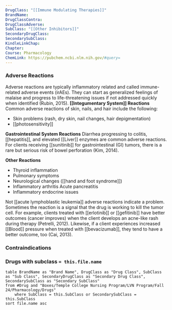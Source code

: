 ```yaml
---
DrugClass: "[[Immune Modulating Therapies]]"
BrandName: 
DrugClassContra: 
DrugClassAdverse: 
SubClass: "[[Other Inhibitors]]"
SecondaryDrugClass: 
SecondarySubClass: 
KindleLinkChap: 
Chapter: 
Course: Pharmacology
ChemLink: https://pubchem.ncbi.nlm.nih.gov/#query=
---
```

### Adverse Reactions 
Adverse reactions are typically inflammatory related and called immune-related adverse events (irAEs). They can start as generalized feelings of malaise and progress to life-threatening issues if not addressed quickly when identified (Rubin, 2015). 
**[[Integumentary System]] Reactions** 
Common adverse reactions of skin, nails, and hair include the following: 
- Skin problems (rash, dry skin, nail changes, hair depigmentation) 
- [[photosensitivity]] 

**Gastrointestinal System Reactions** 
Diarrhea progressing to colitis, [[hepatitis]], and elevated [[Liver]] enzymes are common adverse reactions. For clients receiving [[sunitinib]] for gastrointestinal (GI) tumors, there is a rare but serious risk of bowel perforation (Kim, 2014). 

**Other Reactions** 
- Thyroid inflammation 
- Pulmonary symptoms 
- Neurological changes ([[hand and foot syndrome]]) 
- Inflammatory arthritis Acute pancreatitis 
- Inflammatory endocrine issues

Not [[acute lymphoblastic leukemia]] adverse reactions indicate a problem. Sometimes the reaction is a signal that the drug is working to kill the tumor cell. For example, clients treated with [[erlotinib]] or [[gefitinib]] have better outcomes (cancer improves) when the client develops an acne-like rash during therapy (Petrelli, 2012). Likewise, if a client experiences increased [[Blood]] pressure when treated with [[bevacizumab]], they tend to have a better outcome, too (Cai, 2013).

### Contraindications

### Drugs with subclass `= this.file.name`
```dataview
table BrandName as "Brand Name", DrugClass as "Drug Class", SubClass as "Sub Class", SecondaryDrugClass as "Secondary Drug Class", SecondarySubClass as "Secondary SubClass"
from #Drug and "Boxes/Temple College Nursing Program/LVN Program/Fall 24/Pharmacology/Drugs" 
	where SubClass = this.SubClass or SecondarySubClass = this.SubClass
sort file.name asc
```
